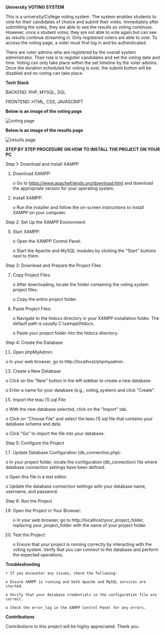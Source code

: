 **University VOTING SYSTEM**

This is a university/College voting system. The system enables students to vote for their candidates of choice and submit their votes. Immediately after submitting the votes, they are able to see the results as voting continues. However, once a student votes, they are not able to vote again but can see as results continue streaming in. Only registered voters are able to vote. To access the voting page, a voter must first log in and be authenticated.

There are voter admins who are registered by the overall system administrator. Their role is to register candidates and set the voting date and time. Voting can only take place within the set timeline by the voter admins. Once the duration scheduled for voting is over, the submit button will be disabled and no voting can take place.

**Tech Stack**

BACKEND: PHP, MYSQL, SQL

FRONTEND: HTML, CSS, JAVASCRIPT


**Below is an image of the voting page**

![voting page](https://github.com/user-attachments/assets/eb72b77c-1458-4cdd-804f-0d402721c27c)

**Below is an image of the results page**

![results page](https://github.com/user-attachments/assets/d6b43341-ff4f-4aed-8a9d-b0773218d556)

**STEP BY STEP PROCEDURE ON HOW TO INSTALL THE PROJECT ON YOUR PC**

Step 1: Download and Install XAMPP

1. Download XAMPP:
   
   o Go to https://www.apachefriends.org/download.html and download the appropriate version for your operating system.
   
3. Install XAMPP:

    o Run the installer and follow the on-screen instructions to install XAMPP on your computer.
   
Step 2: Set Up the XAMPP Environment
   
5. Start XAMPP:
   
   o Open the XAMPP Control Panel.
   
   o Start the Apache and MySQL modules by clicking the "Start" buttons next to them.
   
Step 3: Download and Prepare the Project Files
   
7. Copy Project Files:
   
   o After downloading, locate the folder containing the voting system project files.
   
   o Copy the entire project folder.
   
9. Paste Project Files:
    
   o Navigate to the htdocs directory in your XAMPP installation folder. The default path is usually C:\xampp\htdocs.
   
   o Paste your project folder into the htdocs directory.
   
Step 4: Create the Database
   
11. Open phpMyAdmin:
    
   o In your web browser, go to http://localhost/phpmyadmin.
   
13. Create a New Database
    
   o Click on the "New" button in the left sidebar to create a new database.
   
   o Enter a name for your database (e.g., voting_system) and click "Create".
   
15. Import the teau (1).sql File:
    
   o With the new database selected, click on the "Import" tab.
   
   o Click on "Choose File" and select the teau (1).sql file that contains your database schema and data.
   
   o Click "Go" to import the file into your database.
   
Step 5: Configure the Project

17. Update Database Configuration (db_connection.php):
    
   o In your project folder, locate the configuration (db_connection) file where database connection settings have been defined.
   
   o Open this file in a text editor.
   
   o Update the database connection settings with your database name, username, and password.
   
Step 6: Run the Project

19. Open the Project in Your Browser:
    
    o In your web browser, go to http://localhost/your_project_folder, replacing your_project_folder with the name of your project folder.
    
21. Test the Project:
    
    o Ensure that your project is running correctly by interacting with the voting system. Verify that you can connect to the database and perform the expected operations.
    
**Troubleshooting**
    
    • If you encounter any issues, check the following:
    
    o Ensure XAMPP is running and both Apache and MySQL services are started.
    
    o Verify that your database credentials in the configuration file are correct.
    
    o Check the error_log in the XAMPP Control Panel for any errors.

**Contributions**

Contributions to this project will be highly appreciated. Thank you.
